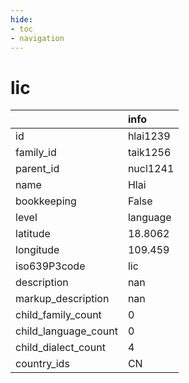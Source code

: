 ```yaml
---
hide:
- toc
- navigation
---
```

# lic
|                      | info     |
|:---------------------|:---------|
| id                   | hlai1239 |
| family_id            | taik1256 |
| parent_id            | nucl1241 |
| name                 | Hlai     |
| bookkeeping          | False    |
| level                | language |
| latitude             | 18.8062  |
| longitude            | 109.459  |
| iso639P3code         | lic      |
| description          | nan      |
| markup_description   | nan      |
| child_family_count   | 0        |
| child_language_count | 0        |
| child_dialect_count  | 4        |
| country_ids          | CN       |